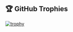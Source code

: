 <!--- 👋 Hi, I’m @Akshat5249
- 👀 I’m interested in ...
- 🌱 I’m currently learning ...
- 💞️ I’m looking to collaborate on ...
- 📫 How to reach me ...
- 😄 Pronouns: ...
- ⚡ Fun fact: ...--->
## 🏆 GitHub Trophies
[![trophy](https://github-profile-trophy.vercel.app/?username=Akshat5249)](https://github.com/Akshat5249/github-profile-trophy)
<!---
Akshat5249/Akshat5249 is a ✨ special ✨ repository because its `README.md` (this file) appears on your GitHub profile.
You can click the Preview link to take a look at your changes.
--->
